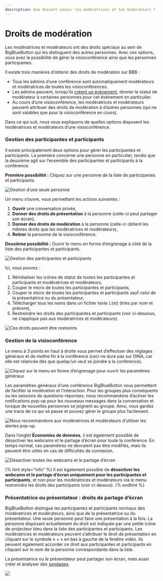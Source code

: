 ```yaml
---
description: Que doivent savoir les modératrices et les modérateurs ?
---
```


# Droits de modération

Les modératrices et modérateurs ont des droits spéciaux au sein de BigBlueButton qui les distinguent des autres personnes. Avec ces options, vous avez la possibilité de gérer la visioconférence ainsi que les personnes participantes.

Il existe trois manières d’obtenir des droits de modération sur BBB :

* Tous les admins d’une conférence sont automatiquement modérateurs et modératrices de toutes les visioconférences.
* Les admins peuvent, lorsqu’ils [créent un événement](../evenements.md#ajouter-de-nouveaux-evenements), donner le statut de modérateur à certaines personnes pour cet événement en particulier.
* Au cours d’une visioconférence, les modératrices et modérateurs peuvent attribuer des droits de modération à d’autres personnes \(qui ne sont valables que pour la visioconférence en cours\).

Dans ce qui suit, nous vous expliquons de quelles options disposent les modératrices et modérateurs d’une visioconférence.

### Gestion des participantes et participants

Il existe principalement deux options pour gérer les participantes et participants. La première concerne une personne en particulier, tandis que la deuxième agit sur l’ensemble des participantes et participants à la conférence.

**Première possibilité :** Cliquez sur une personne de la liste de participantes et participants.

![Gestion d&#x2019;une seule personne](../../.gitbook/assets/teilnehmerverwalten_fra.png)

Un menu s’ouvre, vous permettant les actions suivantes :

1. **Ouvrir** une conversation privée,
2. **Donner des droits de présentation** à la personne \(celle-ci peut partager son écran\),
3. **Donner des droits de modération** à la personne \(celle-ci obtient les mêmes droits que les modératrices et modérateurs\),
4. **Retirer** la personne de la visioconférence.

**Deuxième possibilité :** Ouvrir le menu en forme d’engrenage à côté de la liste des participantes et participants.

![Gestion des participantes et participants](../../.gitbook/assets/teilnehmerverwalten02_fra.png)

Ici, vous pouvez :

1. Réinitialiser les icônes de statut de toutes les participantes et participants et modératrices et modérateurs,
2. Couper le micro de toutes les participantes et participants,
3. Couper le micro de toutes les participantes et participants sauf celui de la présentatrice ou du présentateur,
4. Télécharger tous les noms dans un fichier texte \(.txt\) \(triés par nom et prénom\),
5. Restreindre les droits des participantes et participants \(voir ci-dessous, ne s’applique pas aux modératrices et modérateurs\).

![Ces droits peuvent &#xEA;tre restreints](../../.gitbook/assets/teilnehmerrechteeinschraenken_fra.png)

### Gestion de la visioconférence

Le menu à 3 points en haut à droite vous permet d’effectuer des réglages généraux et de mettre fin à la conférence \(ceci ne dure pas sur DINA, car elle est relancée dès que quelqu’un veut se joindre à la conférence\).

![Cliquez sur le menu en forme d&#x2019;engrenage pour ouvrir les param&#xE8;tres g&#xE9;n&#xE9;raux](../../.gitbook/assets/globaleinstellungen_fra.png)

Les paramètres généraux d’une conférence BigBlueButton vous permettent de faciliter la modération et l’interaction. Pour les groupes plus conséquents ou les sessions de questions-réponses, nous recommandons d’activer les notifications pop-up pour les nouveaux messages dans la conversation et lorsque de nouvelles personnes se joignent au groupe. Ainsi, vous gardez une trace de ce qui se passe et pouvez gérer le groupe plus facilement.

![Nous recommandons aux mod&#xE9;ratrices et mod&#xE9;rateurs d&#x2019;utiliser les alertes pop-up.](../../.gitbook/assets/globaleinstellungenbb1_fra.png)

Dans l’onglet **Économies de données**, il est également possible de désactiver les webcams et le partage d’écran pour toute la conférence. En temps normal, ces paramètres ne devraient pas être modifiés, mais ils peuvent être utiles en cas de difficultés de connexion.

![D&#xE9;sactiver toutes les webcams et le partage d&#x2019;&#xE9;cran](../../.gitbook/assets/globaleinstellungenbb2_fra.png)

{% hint style="info" %}
Il est également possible de **désactiver les webcams et le partage d’écran uniquement pour les participantes et participants**, et non pour les modératrices et modérateurs via le menu restreindre les droits des participants \(voir ci-dessus\).
{% endhint %}

### Présentatrice ou présentateur : droits de partage d’écran

BigBlueButton distingue les participantes et participants normaux des modératrices et modérateurs, ainsi que de la présentatrice ou du présentateur. Une seule personne peut faire une présentation à la fois. La personne disposant actuellement du droit est indiquée par une petite icône de projecteur bleu dans la liste des participantes et participants. Les modératrices et modérateurs peuvent s’attribuer le droit de présentation en cliquant sur le symbole « + » en bas à gauche de la fenêtre vidéo. Ils peuvent également accorder ce droit aux participantes et participants en cliquant sur le nom de la personne correspondante dans la liste.

La présentatrice ou le présentateur peut partager son écran, mais aussi créer et analyser des [sondages](interaction.md#sondages).

![](../../.gitbook/assets/zumpraesentatormachen_fra.png)

